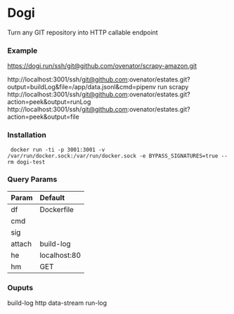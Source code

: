 # Dogi

[comment]: <> (Execute code in any GIT repo via HTTP)
Turn any GIT repository into HTTP callable endpoint

### Example
https://dogi.run/ssh/git@github.com/ovenator/scrapy-amazon.git

http://localhost:3001/ssh/git@github.com:ovenator/estates.git?output=buildLog&file=/app/data.jsonl&cmd=pipenv run scrapy
http://localhost:3001/ssh/git@github.com:ovenator/estates.git?action=peek&output=runLog
http://localhost:3001/ssh/git@github.com:ovenator/estates.git?action=peek&output=file


### Installation
```shell
 docker run -ti -p 3001:3001 -v  /var/run/docker.sock:/var/run/docker.sock -e BYPASS_SIGNATURES=true --rm dogi-test 
```
### Query Params

| Param         | Default           |
| ------------- |:-------------| 
| df            | Dockerfile |
| cmd           |       | 
| sig          |      |   
| attach          |  build-log    |   
| he          | localhost:80|
| hm          | GET|??

### Ouputs
build-log
http
data-stream
run-log